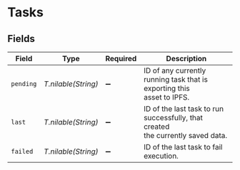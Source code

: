 # Tasks


## Fields

| Field                                                                            | Type                                                                             | Required                                                                         | Description                                                                      |
| -------------------------------------------------------------------------------- | -------------------------------------------------------------------------------- | -------------------------------------------------------------------------------- | -------------------------------------------------------------------------------- |
| `pending`                                                                        | *T.nilable(String)*                                                              | :heavy_minus_sign:                                                               | ID of any currently running task that is exporting this<br/>asset to IPFS.<br/>  |
| `last`                                                                           | *T.nilable(String)*                                                              | :heavy_minus_sign:                                                               | ID of the last task to run successfully, that created<br/>the currently saved data.<br/> |
| `failed`                                                                         | *T.nilable(String)*                                                              | :heavy_minus_sign:                                                               | ID of the last task to fail execution.                                           |